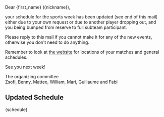 Dear {first_name} ({nickname}),

your schedule for the sports week has been updated (see end of this mail) either due to your own request or due to another player dropping out, and you being bumped from reserve to full subteam participant.

Please reply to this mail if you cannot make it for any of the new events, otherwise you don't need to do anything.

Remember to look at [the website](https://sports-week-garching.streamlit.app/) for locations of your matches and general schedules.

See you next week!

The organizing committee\
Zsofi, Benny, Matteo, William, Mari, Guillaume and Fabi

## Updated Schedule

{schedule}